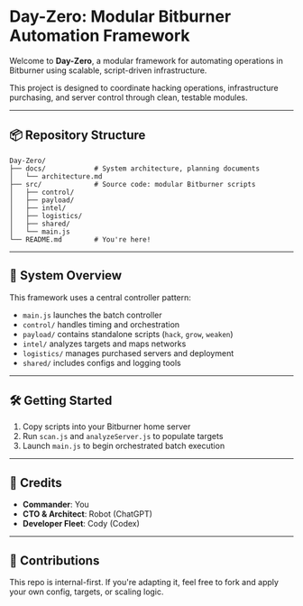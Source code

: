# Day-Zero: Modular Bitburner Automation Framework

Welcome to **Day-Zero**, a modular framework for automating operations in Bitburner using scalable, script-driven infrastructure.

This project is designed to coordinate hacking operations, infrastructure purchasing, and server control through clean, testable modules.

---

## 📦 Repository Structure

```
Day-Zero/
├── docs/            # System architecture, planning documents
│   └── architecture.md
├── src/             # Source code: modular Bitburner scripts
│   ├── control/
│   ├── payload/
│   ├── intel/
│   ├── logistics/
│   ├── shared/
│   └── main.js
└── README.md        # You're here!
```

---

## 🧠 System Overview

This framework uses a central controller pattern:

* `main.js` launches the batch controller
* `control/` handles timing and orchestration
* `payload/` contains standalone scripts (`hack`, `grow`, `weaken`)
* `intel/` analyzes targets and maps networks
* `logistics/` manages purchased servers and deployment
* `shared/` includes configs and logging tools

---

## 🛠️ Getting Started

1. Copy scripts into your Bitburner home server
2. Run `scan.js` and `analyzeServer.js` to populate targets
3. Launch `main.js` to begin orchestrated batch execution

---

## 👥 Credits

* **Commander**: You
* **CTO & Architect**: Robot (ChatGPT)
* **Developer Fleet**: Cody (Codex)

---

## 💬 Contributions

This repo is internal-first. If you're adapting it, feel free to fork and apply your own config, targets, or scaling logic.
